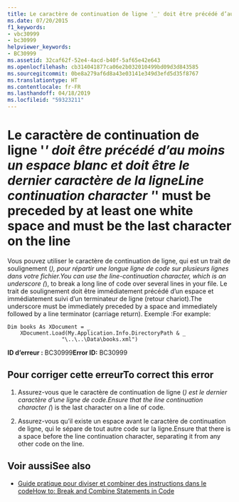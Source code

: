 ```yaml
---
title: Le caractère de continuation de ligne '_' doit être précédé d’au moins un espace blanc et doit être le dernier caractère de la ligne
ms.date: 07/20/2015
f1_keywords:
- vbc30999
- bc30999
helpviewer_keywords:
- BC30999
ms.assetid: 32caf62f-52e4-4acd-b40f-5af65e42e643
ms.openlocfilehash: cb314041877ca06e2b032010499bd09d3d843585
ms.sourcegitcommit: 0be8a279af6d8a43e03141e349d3efd5d35f8767
ms.translationtype: HT
ms.contentlocale: fr-FR
ms.lasthandoff: 04/18/2019
ms.locfileid: "59323211"
---
```

# <a name="line-continuation-character--must-be-preceded-by-at-least-one-white-space-and-must-be-the-last-character-on-the-line"></a><span data-ttu-id="336bc-102">Le caractère de continuation de ligne '_' doit être précédé d’au moins un espace blanc et doit être le dernier caractère de la ligne</span><span class="sxs-lookup"><span data-stu-id="336bc-102">Line continuation character '_' must be preceded by at least one white space and must be the last character on the line</span></span>
<span data-ttu-id="336bc-103">Vous pouvez utiliser le caractère de continuation de ligne, qui est un trait de soulignement (_), pour répartir une longue ligne de code sur plusieurs lignes dans votre fichier.</span><span class="sxs-lookup"><span data-stu-id="336bc-103">You can use the line-continuation character, which is an underscore (_), to break a long line of code over several lines in your file.</span></span> <span data-ttu-id="336bc-104">Le trait de soulignement doit être immédiatement précédé d’un espace et immédiatement suivi d’un terminateur de ligne (retour chariot).</span><span class="sxs-lookup"><span data-stu-id="336bc-104">The underscore must be immediately preceded by a space and immediately followed by a line terminator (carriage return).</span></span> <span data-ttu-id="336bc-105">Exemple :</span><span class="sxs-lookup"><span data-stu-id="336bc-105">For example:</span></span>  
  
```  
Dim books As XDocument = _  
    XDocument.Load(My.Application.Info.DirectoryPath & _  
                 "\..\..\Data\books.xml")  
```  
  
 <span data-ttu-id="336bc-106">**ID d’erreur :** BC30999</span><span class="sxs-lookup"><span data-stu-id="336bc-106">**Error ID:** BC30999</span></span>  
  
## <a name="to-correct-this-error"></a><span data-ttu-id="336bc-107">Pour corriger cette erreur</span><span class="sxs-lookup"><span data-stu-id="336bc-107">To correct this error</span></span>  
  
1. <span data-ttu-id="336bc-108">Assurez-vous que le caractère de continuation de ligne (_) est le dernier caractère d’une ligne de code.</span><span class="sxs-lookup"><span data-stu-id="336bc-108">Ensure that the line continuation character (_) is the last character on a line of code.</span></span>  
  
2. <span data-ttu-id="336bc-109">Assurez-vous qu’il existe un espace avant le caractère de continuation de ligne, qui le sépare de tout autre code sur la ligne.</span><span class="sxs-lookup"><span data-stu-id="336bc-109">Ensure that there is a space before the line continuation character, separating it from any other code on the line.</span></span>  
  
## <a name="see-also"></a><span data-ttu-id="336bc-110">Voir aussi</span><span class="sxs-lookup"><span data-stu-id="336bc-110">See also</span></span>

- [<span data-ttu-id="336bc-111">Guide pratique pour diviser et combiner des instructions dans le code</span><span class="sxs-lookup"><span data-stu-id="336bc-111">How to: Break and Combine Statements in Code</span></span>](../../visual-basic/programming-guide/program-structure/how-to-break-and-combine-statements-in-code.md)
